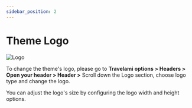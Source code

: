 ```yaml
---
sidebar_position: 2
---
```

# Theme Logo

![Logo](./img/logo.avif)

To change the theme's logo, please go to **Travelami options > Headers > Open your header > Header >** Scroll down the Logo section, choose logo type and change the logo. 

You can adjust the logo's size by configuring the logo width and height options. 

